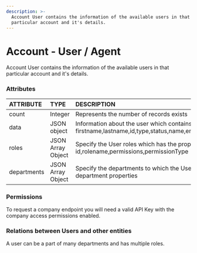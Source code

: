 ```yaml
---
description: >-
  Account User contains the information of the available users in that
  particular account and it's details.
---
```


# Account - User / Agent

Account User contains the information of the available users in that particular account and it's details. 

### Attributes 

| ATTRIBUTE | TYPE | DESCRIPTION |
| :--- | :--- | :--- |
| count | Integer | Represents the number of records exists |
| data | JSON object | Information about the user which contains the details as firstname,lastname,id,type,status,name,email,phone,photo,language |
| roles | JSON Array Object | Specify the User roles which has the properties id,rolename,permissions,permissionType |
| departments | JSON Array Object | Specify the departments to which the User belongs to and the department properties |

### **Permissions**

To request a company endpoint you will need a valid API Key with the company access permissions enabled.

### **Relations between Users and other entities**

A user can be a part of many departments and has multiple roles.

